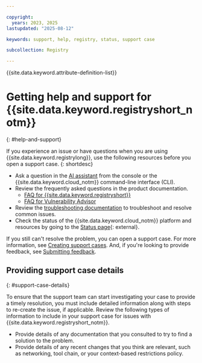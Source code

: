 ```yaml
---

copyright:
  years: 2023, 2025
lastupdated: "2025-08-12"

keywords: support, help, registry, status, support case

subcollection: Registry

---
```


{{site.data.keyword.attribute-definition-list}}

# Getting help and support for {{site.data.keyword.registryshort_notm}}
{: #help-and-support}

If you experience an issue or have questions when you are using {{site.data.keyword.registrylong}}, use the following resources before you open a support case.
{: shortdesc}

- Ask a question in the [AI assistant](/docs/overview?topic=overview-ask-ai-assistant) from the console or the {{site.data.keyword.cloud_notm}} command-line interface (CLI).
- Review the frequently asked questions in the product documentation.
    - [FAQ for {{site.data.keyword.registryshort}}](/docs/Registry?topic=Registry-registry_faq)
    - [FAQ for Vulnerability Advisor](/docs/Registry?topic=Registry-registry_faq_va)
- Review the [troubleshooting documentation](/docs/Registry?topic=Registry-ts_index) to troubleshoot and resolve common issues.
- Check the status of the {{site.data.keyword.cloud_notm}} platform and resources by going to the [Status page](https://cloud.ibm.com/status){: external}.

If you still can't resolve the problem, you can open a support case. For more information, see [Creating support cases](/docs/account?topic=account-open-case). And, if you're looking to provide feedback, see [Submitting feedback](/docs/overview?topic=overview-feedback).

## Providing support case details
{: #support-case-details}

To ensure that the support team can start investigating your case to provide a timely resolution, you must include detailed information along with steps to re-create the issue, if applicable. Review the following types of information to include in your support case for issues with {{site.data.keyword.registryshort_notm}}.

- Provide details of any documentation that you consulted to try to find a solution to the problem.
- Provide details of any recent changes that you think are relevant, such as networking, tool chain, or your context-based restrictions policy.
